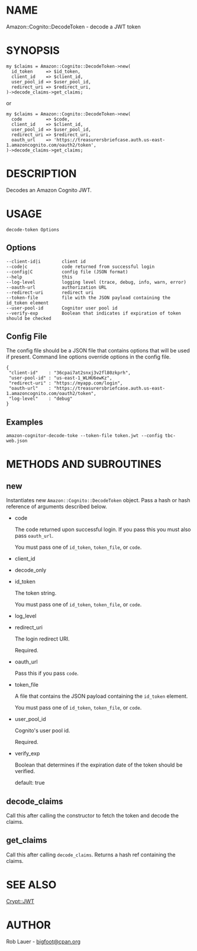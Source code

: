 # NAME

Amazon::Cognito::DecodeToken - decode a JWT token

# SYNOPSIS

    my $claims = Amazon::Cognito::DecodeToken->new(
      id_token     => $id_token,
      client_id    => $client_id,
      user_pool_id => $user_pool_id,
      redirect_uri => $redirect_uri,
    )->decode_claims->get_claims;

or

    my $claims = Amazon::Cognito::DecodeToken->new(
      code         => $code,
      client_id    => $client_id,
      user_pool_id => $user_pool_id,
      redirect_uri => $redirect_uri,
      oauth_url    => 'https://treasurersbriefcase.auth.us-east-1.amazoncognito.com/oauth2/token',
    )->decode_claims->get_claims;

# DESCRIPTION

Decodes an Amazon Cognito JWT.

# USAGE

    decode-token Options

## Options

    --client-id|i        client id
    --code|c             code returned from successful login
    --config|C           config file (JSON format)
    --help               this
    --log-level          logging level (trace, debug, info, warn, error)
    --oauth-url          authorization URL
    --redirect-uri       redirect uri
    --token-file         file with the JSON payload containing the id_token element
    --user-pool-id       Cognitor user pool id
    --verify-exp         Boolean that indicates if expiration of token should be checked

## Config File

The config file should be a JSON file that contains options that will
be used if present. Command line options override options in the
config file.

    {
     "client-id"    : "36cpai7at2snxj3v2fl80zkprh",
     "user-pool-id" : "us-east-1_WLHU6ewKz",
     "redirect-uri" : "https://myapp.com/login",
     "oauth-url"    : "https://treasurersbriefcase.auth.us-east-1.amazoncognito.com/oauth2/token",
     "log-level"    : "debug"
    }
    

## Examples

    amazon-cognitor-decode-toke --token-file token.jwt --config tbc-web.json

# METHODS AND SUBROUTINES

## new

Instantiates new `Amazon::Cognito::DecodeToken` object. Pass a hash
or hash reference of arguments described below.

- code

    The code returned upon successful login. If you pass this you must
    also pass `oauth_url`.

    You must pass one of `id_token`, `token_file`, or `code`.

- client\_id
- decode\_only
- id\_token

    The token string.

    You must pass one of `id_token`, `token_file`, or `code`.

- log\_level
- redirect\_uri

    The login redirect URI.

    Required.

- oauth\_url

    Pass this if you pass `code`.

- token\_file

    A file that contains the JSON payload containing the `id_token` element.

    You must pass one of `id_token`, `token_file`, or `code`.

- user\_pool\_id

    Cognito's user pool id.

    Required.

- verify\_exp

    Boolean that determines if the expiration date of the token should be verified.

    default: true

## decode\_claims

Call this after calling the constructor to fetch the token and decode the claims.

## get\_claims

Call this after calling `decode_claims`. Returns a hash ref containing the claims.

# SEE ALSO

[Crypt::JWT](https://metacpan.org/pod/Crypt%3A%3AJWT)

# AUTHOR

Rob Lauer - <bigfoot@cpan.org>
